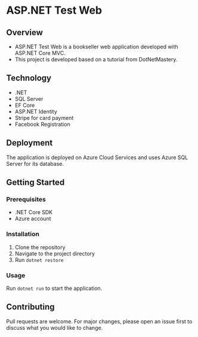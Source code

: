 # ASP.NET Test Web

## Overview
- ASP.NET Test Web is a bookseller web application developed with ASP.NET Core MVC.
- This project is developed based on a tutorial from DotNetMastery.

## Technology
- .NET
- SQL Server
- EF Core
- ASP.NET Identity
- Stripe for card payment
- Facebook Registration

## Deployment
The application is deployed on Azure Cloud Services and uses Azure SQL Server for its database.

## Getting Started

### Prerequisites
- .NET Core SDK
- Azure account

### Installation
1. Clone the repository
2. Navigate to the project directory
3. Run `dotnet restore`

### Usage
Run `dotnet run` to start the application.

## Contributing
Pull requests are welcome. For major changes, please open an issue first to discuss what you would like to change.

